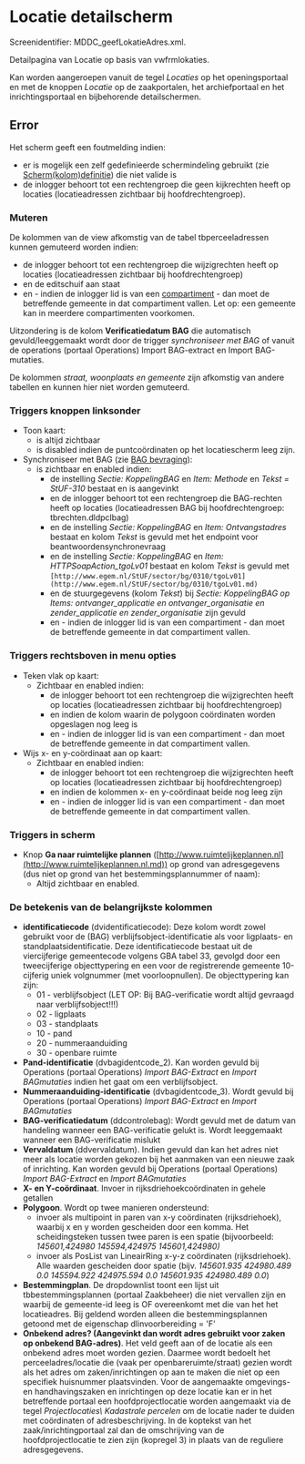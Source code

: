 # Locatie detailscherm

Screenidentifier: MDDC_geefLokatieAdres.xml.

Detailpagina van Locatie op basis van vwfrmlokaties.

Kan worden aangeroepen vanuit de tegel _Locaties_ op het openingsportaal en met de knoppen _Locatie_ op de zaakportalen, het archiefportaal en het inrichtingsportaal en bijbehorende detailschermen.

## Error

Het scherm geeft een foutmelding indien:

- er is mogelijk een zelf gedefinieerde schermindeling gebruikt (zie [Scherm(kolom)definitie](/instellen_inrichten/schermdefinitie/README.md)) die niet valide is
- de inlogger behoort tot een rechtengroep die geen kijkrechten heeft op locaties (locatieadressen zichtbaar bij hoofdrechtengroep).

### Muteren

De kolommen van de view afkomstig van de tabel tbperceeladressen kunnen gemuteerd worden indien:

- de inlogger behoort tot een rechtengroep die wijzigrechten heeft op locaties (locatieadressen zichtbaar bij hoofdrechtengroep)
- en de editschuif aan staat
- en - indien de inlogger lid is van een [compartiment](/instellen_inrichten/compartimenten.md) - dan moet de betreffende gemeente in dat compartiment vallen. Let op: een gemeente kan in meerdere compartimenten voorkomen.

Uitzondering is de kolom **Verificatiedatum BAG** die automatisch gevuld/leeggemaakt wordt door de trigger _synchroniseer met BAG_ of vanuit de operations (portaal Operations) Import BAG-extract en Import BAG-mutaties.

De kolommen _straat, woonplaats en gemeente_ zijn afkomstig van andere tabellen en kunnen hier niet worden gemuteerd.

### Triggers knoppen linksonder

- Toon kaart:
  - is altijd zichtbaar
  - is disabled indien de puntcoördinaten op het locatiescherm leeg zijn.
- Synchroniseer met BAG (zie [BAG bevraging](/probleemoplossing/programmablokken/bag_bevraging.md)):
  - is zichtbaar en enabled indien:
    - de instelling _Sectie: KoppelingBAG_ en _Item: Methode_ en _Tekst = StUF-310_ bestaat en is aangevinkt
    - en de inlogger behoort tot een rechtengroep die BAG-rechten heeft op locaties (locatieadressen BAG bij hoofdrechtengroep: tbrechten.dldpclbag)
    - en de instelling _Sectie: KoppelingBAG_ en _Item: Ontvangstadres_ bestaat en kolom _Tekst_ is gevuld met het endpoint voor beantwoordensynchronevraag
    - en de instelling _Sectie: KoppelingBAG_ en _Item: HTTPSoapAction_tgoLv01_ bestaat en kolom _Tekst_ is gevuld met `[http://www.egem.nl/StUF/sector/bg/0310/tgoLv01](http://www.egem.nl/StUF/sector/bg/0310/tgoLv01.md)`
    - en de stuurgegevens (kolom _Tekst_) bij _Sectie: KoppelingBAG op Items: ontvanger_applicatie en ontvanger_organisatie en zender_applicatie en zender_organisatie_ zijn gevuld
    - en - indien de inlogger lid is van een compartiment - dan moet de betreffende gemeente in dat compartiment vallen.

### Triggers rechtsboven in menu opties

- Teken vlak op kaart:
  - Zichtbaar en enabled indien:
    - de inlogger behoort tot een rechtengroep die wijzigrechten heeft op locaties (locatieadressen zichtbaar bij hoofdrechtengroep)
    - en indien de kolom waarin de polygoon coördinaten worden opgeslagen nog leeg is
    - en - indien de inlogger lid is van een compartiment - dan moet de betreffende gemeente in dat compartiment vallen.
- Wijs x- en y-coördinaat aan op kaart:
  - Zichtbaar en enabled indien:
    - de inlogger behoort tot een rechtengroep die wijzigrechten heeft op locaties (locatieadressen zichtbaar bij hoofdrechtengroep)
    - en indien de kolommen x- en y-coördinaat beide nog leeg zijn
    - en - indien de inlogger lid is van een compartiment - dan moet de betreffende gemeente in dat compartiment vallen.

### Triggers in scherm

- Knop **Ga naar ruimtelijke plannen** ([http://www.ruimtelijkeplannen.nl](http://www.ruimtelijkeplannen.nl.md)) op grond van adresgegevens (dus niet op grond van het bestemmingsplannummer of naam):
  - Altijd zichtbaar en enabled.

### De betekenis van de belangrijkste kolommen

- **identificatiecode** (dvidentificatiecode): Deze kolom wordt zowel gebruikt voor de (BAG) verblijfsobject-identificatie als voor ligplaats- en standplaatsidentificatie. Deze identificatiecode bestaat uit de viercijferige gemeentecode volgens GBA tabel 33, gevolgd door een tweecijferige objecttypering en een voor de registrerende gemeente 10-cijferig uniek volgnummer (met voorloopnullen). De objecttypering kan zijn:
  - 01 - verblijfsobject (LET OP: Bij BAG-verificatie wordt altijd gevraagd naar verblijfsobject!!!)
  - 02 - ligplaats
  - 03 - standplaats
  - 10 - pand
  - 20 - nummeraanduiding
  - 30 - openbare ruimte
- **Pand-identificatie** (dvbagidentcode_2). Kan worden gevuld bij Operations (portaal Operations) _Import BAG-Extract_ en _Import BAGmutaties_ indien het gaat om een verblijfsobject.
- **Nummeraanduiding-identificatie** (dvbagidentcode_3). Wordt gevuld bij Operations (portaal Operations) _Import BAG-Extract_ en _Import BAGmutaties_
- **BAG-verificatiedatum** (ddcontrolebag): Wordt gevuld met de datum van handeling wanneer een BAG-verificatie gelukt is. Wordt leeggemaakt wanneer een BAG-verificatie mislukt
- **Vervaldatum** (ddvervaldatum). Indien gevuld dan kan het adres niet meer als locatie worden gekozen bij het aanmaken van een nieuwe zaak of inrichting. Kan worden gevuld bij Operations (portaal Operations) _Import BAG-Extract_ en _Import BAGmutaties_
- **X- en Y-coördinaat**. Invoer in rijksdriehoekcoördinaten in gehele getallen
- **Polygoon**. Wordt op twee manieren ondersteund:
  - invoer als multipoint in paren van x-y coördinaten (rijksdriehoek), waarbij x en y worden gescheiden door een komma. Het scheidingsteken tussen twee paren is een spatie (bijvoorbeeld: _145601,424980 145594,424975 145601,424980)_
  - invoer als PosList van LineairRing x-y-z coördinaten (rijksdriehoek). Alle waarden gescheiden door spatie (bijv. _145601.935 424980.489 0.0 145594.922 424975.594 0.0 145601.935 424980.489 0.0_)
- **Bestemmingplan**. De dropdownlist toont een lijst uit tbbestemmingsplannen (portaal Zaakbeheer) die niet vervallen zijn en waarbij de gemeente-id leeg is OF overeenkomt met die van het het locatieadres. Bij geldend worden alleen die bestemmingsplannen getoond met de eigenschap dlinvoorbereiding = 'F'
- **Onbekend adres? (Aangevinkt dan wordt adres gebruikt voor zaken op onbekend BAG-adres)**. Het veld geeft aan of de locatie als een onbekend adres moet worden gezien. Daarmee wordt bedoelt het perceeladres/locatie die (vaak per openbareruimte/straat) gezien wordt als het adres om zaken/inrichtingen op aan te maken die niet op een specifiek huisnummer plaatsvinden. Voor de aangemaakte omgevings- en handhavingszaken en inrichtingen op deze locatie kan er in het betreffende portaal een hoofdprojectlocatie worden aangemaakt via de tegel _Projectlocaties\ Kadastrale percelen_ om de locatie nader te duiden met coördinaten of adresbeschrijving. In de koptekst van het zaak/inrichtingportaal zal dan de omschrijving van de hoofdprojectlocatie te zien zijn (kopregel 3) in plaats van de reguliere adresgegevens.
